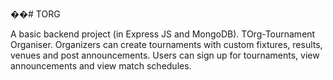 ��#   T O R G 

A basic backend project (in Express JS and MongoDB). TOrg-Tournament Organiser. Organizers can create tournaments with custom fixtures, results, venues and post announcements. Users can sign up for tournaments, view announcements and view match schedules.





 
